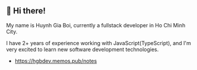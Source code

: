 ## 👋 Hi there!

My name is Huynh Gia Boi, currently a fullstack developer in Ho Chi Minh City.

I have 2+ years of experience working with JavaScript(TypeScript), and I'm very excited to learn new software development technologies.

- https://hgbdev.memos.pub/notes


<!---
hgbdev/hgbdev is a ✨ special ✨ repository because its `README.md` (this file) appears on your GitHub profile.
You can click the Preview link to take a look at your changes.
--->
